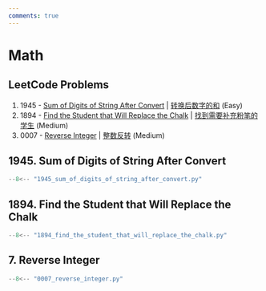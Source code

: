 ```yaml
---
comments: true
---
```


# Math

## LeetCode Problems

1. 1945 - [Sum of Digits of String After Convert](https://leetcode.com/problems/sum-of-digits-of-string-after-convert/) | [转换后数字的和](https://leetcode.cn/problems/sum-of-digits-of-string-after-convert/) (Easy)
2. 1894 - [Find the Student that Will Replace the Chalk](https://leetcode.com/problems/find-the-student-that-will-replace-the-chalk/) | [找到需要补充粉笔的学生](https://leetcode.cn/problems/find-the-student-that-will-replace-the-chalk/) (Medium)
3. 0007 - [Reverse Integer](https://leetcode.com/problems/reverse-integer/) | [整数反转](https://leetcode.cn/problems/reverse-integer/) (Medium)

## 1945. Sum of Digits of String After Convert

```python
--8<-- "1945_sum_of_digits_of_string_after_convert.py"
```

## 1894. Find the Student that Will Replace the Chalk

```python
--8<-- "1894_find_the_student_that_will_replace_the_chalk.py"
```

## 7. Reverse Integer

```python
--8<-- "0007_reverse_integer.py"
```
